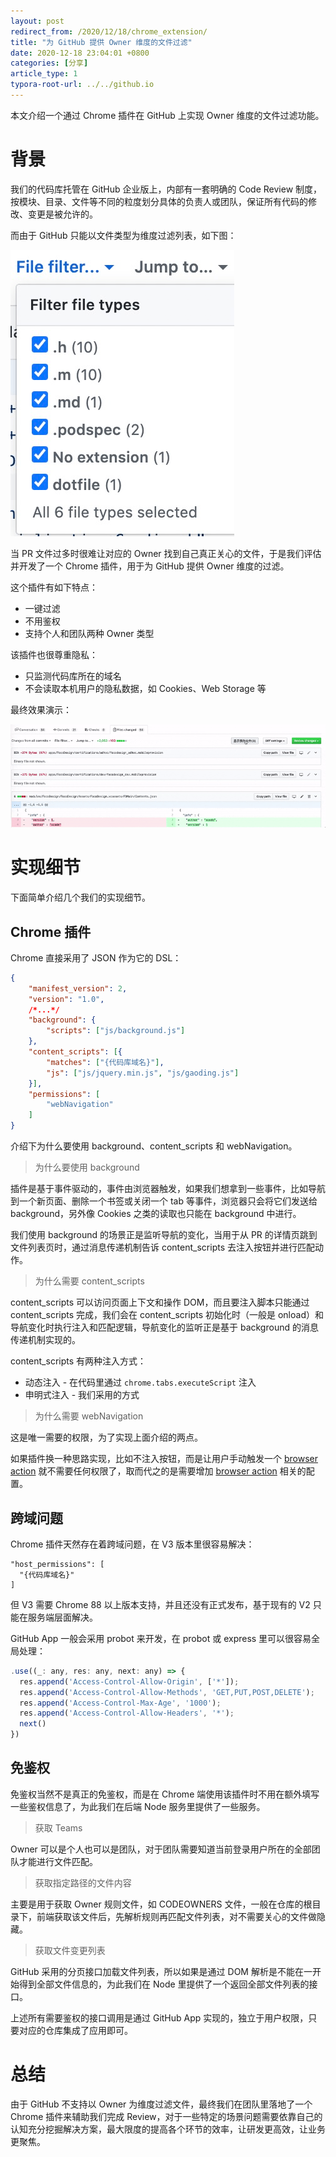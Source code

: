 ```yaml
---
layout: post
redirect_from: /2020/12/18/chrome_extension/
title: "为 GitHub 提供 Owner 维度的文件过滤"
date: 2020-12-18 23:04:01 +0800
categories: [分享]
article_type: 1
typora-root-url: ../../github.io
---
```


本文介绍一个通过 Chrome 插件在 GitHub 上实现 Owner 维度的文件过滤功能。


# 背景

我们的代码库托管在 GitHub 企业版上，内部有一套明确的 Code Review 制度，按模块、目录、文件等不同的粒度划分具体的负责人或团队，保证所有代码的修改、变更是被允许的。

而由于 GitHub 只能以文件类型为维度过滤列表，如下图：

 ![](/assets/img/chrome_extension-1.png)

当 PR 文件过多时很难让对应的 Owner 找到自己真正关心的文件，于是我们评估并开发了一个 Chrome 插件，用于为 GitHub 提供 Owner 维度的过滤。

这个插件有如下特点：

- 一键过滤
- 不用鉴权
- 支持个人和团队两种 Owner 类型

该插件也很尊重隐私：

- 只监测代码库所在的域名
- 不会读取本机用户的隐私数据，如 Cookies、Web Storage 等

最终效果演示：

![](/assets/img/chrome_extension-2.gif)

# 实现细节

下面简单介绍几个我们的实现细节。

## Chrome 插件

Chrome 直接采用了 JSON 作为它的 DSL：

```json
{
    "manifest_version": 2,
    "version": "1.0",
    /*...*/
    "background": {
        "scripts": ["js/background.js"]
    },
    "content_scripts": [{
        "matches": ["{代码库域名}"],
        "js": ["js/jquery.min.js", "js/gaoding.js"]
    }],
    "permissions": [
        "webNavigation"
    ] 
}
```

介绍下为什么要使用 background、content_scripts 和 webNavigation。

> 为什么要使用 background

插件是基于事件驱动的，事件由浏览器触发，如果我们想拿到一些事件，比如导航到一个新页面、删除一个书签或关闭一个 tab 等事件，浏览器只会将它们发送给 background，另外像 Cookies 之类的读取也只能在 background 中进行。

我们使用 background 的场景正是监听导航的变化，当用于从 PR 的详情页跳到文件列表页时，通过消息传递机制告诉 content_scripts 去注入按钮并进行匹配动作。

> 为什么需要 content_scripts

content_scripts 可以访问页面上下文和操作 DOM，而且要注入脚本只能通过 content_scripts 完成，我们会在 content_scripts 初始化时（一般是 onload）和导航变化时执行注入和匹配逻辑，导航变化的监听正是基于 background 的消息传递机制实现的。

content_scripts 有两种注入方式：

- 动态注入 - 在代码里通过 `chrome.tabs.executeScript` 注入
- 申明式注入 - 我们采用的方式

> 为什么需要 webNavigation

这是唯一需要的权限，为了实现上面介绍的两点。

如果插件换一种思路实现，比如不注入按钮，而是让用户手动触发一个 [browser action](https://developer.chrome.com/docs/extensions/reference/browserAction/) 就不需要任何权限了，取而代之的是需要增加 [browser action](https://developer.chrome.com/docs/extensions/reference/browserAction/) 相关的配置。

## 跨域问题

Chrome 插件天然存在着跨域问题，在 V3 版本里很容易解决：

```javas
"host_permissions": [
  "{代码库域名}"
]
```

但 V3 需要 Chrome 88 以上版本支持，并且还没有正式发布，基于现有的 V2 只能在服务端层面解决。

GitHub App 一般会采用 probot 来开发，在 probot 或 express 里可以很容易全局处理：

```javascript
.use((_: any, res: any, next: any) => {
  res.append('Access-Control-Allow-Origin', ['*']);
  res.append('Access-Control-Allow-Methods', 'GET,PUT,POST,DELETE');
  res.append('Access-Control-Max-Age', '1000');
  res.append('Access-Control-Allow-Headers', '*');
  next()
})
```

## 免鉴权

免鉴权当然不是真正的免鉴权，而是在 Chrome 端使用该插件时不用在额外填写一些鉴权信息了，为此我们在后端 Node 服务里提供了一些服务。

> 获取 Teams

Owner 可以是个人也可以是团队，对于团队需要知道当前登录用户所在的全部团队才能进行文件匹配。

> 获取指定路径的文件内容

主要是用于获取 Owner 规则文件，如 CODEOWNERS 文件，一般在仓库的根目录下，前端获取该文件后，先解析规则再匹配文件列表，对不需要关心的文件做隐藏。

> 获取文件变更列表

GitHub 采用的分页接口加载文件列表，所以如果是通过 DOM 解析是不能在一开始得到全部文件信息的，为此我们在 Node 里提供了一个返回全部文件列表的接口。

上述所有需要鉴权的接口调用是通过 GitHub App 实现的，独立于用户权限，只要对应的仓库集成了应用即可。

# 总结

由于 GitHub 不支持以 Owner 为维度过滤文件，最终我们在团队里落地了一个 Chrome 插件来辅助我们完成 Review，对于一些特定的场景问题需要依靠自己的认知充分挖掘解决方案，最大限度的提高各个环节的效率，让研发更高效，让业务更聚焦。